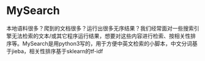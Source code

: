 # MySearch
本地语料很多？爬到的文档很多？运行出很多无序结果？我们经常面对一些搜索引擎无法检索的文本/或其它程序运行结果，想要对这些内容进行检索、按相关性排序等。MySearch是用python3写的，用于方便中英文检索的小脚本，中文分词基于jieba，相关性排序基于sklearn的tf-idf
